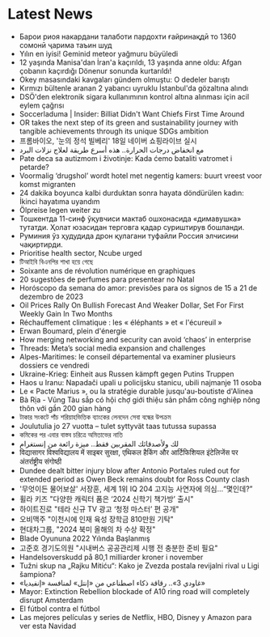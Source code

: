 # Latest News
-  Барои риоя накардани талаботи пардохти ғайринақдӣ то 1360 сомонӣ ҷарима таъин шуд
-  Yılın en iyisi! Geminid meteor yağmuru büyüledi
-  12 yaşında Manisa'dan İran'a kaçırıldı, 13 yaşında anne oldu: Afgan çobanın kaçırdığı Dönenur sonunda kurtarıldı!
-  Okey masasındaki kavgaları gündem olmuştu: O dedeler barıştı
-  Kırmızı bültenle aranan 2 yabancı uyruklu İstanbul'da gözaltına alındı
-  DSÖ'den elektronik sigara kullanımının kontrol altına alınması için acil eylem çağrısı
-  Soccerladuma | Insider: Billiat Didn't Want Chiefs First Time Around
-  OR takes the next step of its green and sustainability journey with tangible achievements through its unique SDGs ambition
-  프롬바이오, '눈의 정석 빌베리' 18일 네이버 쇼핑라이브 실시
-  مع انخفاض درجات الحرارة.. هذه أسرع طريقة لعلاج نزلات البرد
-  Pate deca sa autizmom i životinje: Kada ćemo bataliti vatromet i petarde?
-  Voormalig ‘drugshol’ wordt hotel met negentig kamers: buurt vreest voor komst migranten
-  24 dakika boyunca kalbi durduktan sonra hayata döndürülen kadın: İkinci hayatıma uyandım
-  Ölpreise legen weiter zu
-  Тошкентда 11-синф ўқувчиси мактаб ошхонасида «димавушка» тутатди. Ҳолат юзасидан терговга қадар суриштирув бошланди.
-  Руминия ўз ҳудудида дрон қулагани туфайли Россия элчисини чақиртирди.
-  Prioritise health sector, Ncube urged
-  টিআইবি বিএনপির শাখা হয়ে গেছে
-  Soixante ans de révolution numérique en graphiques
-  20 sugestões de perfumes para presentear no Natal
-  Horóscopo da semana do amor: previsões para os signos de 15 a 21 de dezembro de 2023
-  Oil Prices Rally On Bullish Forecast And Weaker Dollar, Set For First Weekly Gain In Two Months
-  Réchauffement climatique : les « éléphants » et « l'écureuil »
-  Erwan Boumard, plein d'énergie
-  How merging networking and security can avoid ‘chaos’ in enterprise
-  Threads: Meta’s social media expansion and challenges
-  Alpes-Maritimes: le conseil départemental va examiner plusieurs dossiers ce vendredi
-  Ukraine-Krieg: Einheit aus Russen kämpft gegen Putins Truppen
-  Haos u Iranu: Napadači upali u policijsku stanicu, ubili najmanje 11 osoba
-  Le « Pacte Marius », ou la stratégie durable jusqu'au-boutiste d'Alinea
-  Bà Rịa - Vũng Tàu sắp có hội chợ giới thiệu sản phẩm công nghiệp nông thôn với gần 200 gian hàng
-  টাকার সংকটে পাঁচ শরিয়াহভিত্তিক ব্যাংকের লেনদেন সেবা বন্ধের উপক্রম
-  Joulutulia jo 27 vuotta – tulet syttyvät taas tutussa supassa
-  কমিকের পর এবার বাস্তব চরিত্রে অমিতাভের নাতি
-  لك ولأصدقائك المقربين فقط.. ميزة رائعة من إنستغرام
-  विद्यासागर विश्वविद्यालय में साइबर सुरक्षा, एथिकल हैकिंग और आर्टिफिशियल इंटेलिजेंस पर अंतर्राष्ट्रीय संगोष्ठी
-  Dundee dealt bitter injury blow after Antonio Portales ruled out for extended period as Owen Beck remains doubt for Ross County clash
-  '무엇이든 물어보살' 서장훈, 세계 1위 IQ 204 고지능 사연자에 의심…“몇인데?”
-  휠라 키즈 "다양한 캐릭터 품은 ‘2024 신학기 책가방’ 출시"
-  하이트진로 "테라 신규 TV 광고 ‘청정 마스터’ 편 공개"
-  오비맥주 "이천시에 인재 육성 장학금 810만원 기탁"
-  현대차그룹, "2024 북미 올해의 차 수상 확정"
-  Blade Oyununa 2022 Yılında Başlanmış
-  고준호 경기도의원 "시내버스 공공관리제 시행 전 충분한 준비 필요"
-  Handelsoverskudd på 80,1 milliarder kroner i november
-  Tužni skup na „Rajku Mitiću“: Kako je Zvezda postala revijalni rival u Ligi šampiona?
-  «غاودي 3».. رقاقة ذكاء اصطناعي من «إنتل» لمنافسة «إنفيديا»
-  Mayor: Extinction Rebellion blockade of A10 ring road will completely disrupt Amsterdam
-  El fútbol contra el fútbol
-  Las mejores películas y series de Netflix, HBO, Disney y Amazon para ver esta Navidad
